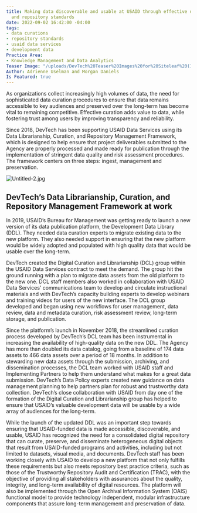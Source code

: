 ```yaml
---
title: Making data discoverable and usable at USAID through effective data curation
  and repository standards
date: 2022-09-02 16:42:00 -04:00
tags:
- data curations
- repository standards
- usaid data services
- development data
Practice Area:
- Knowledge Management and Data Analytics
Teaser Image: "/uploads/DevTech%20Teaser%20Images%20for%20Siteleaf%20(10).png"
Author: Adrienne Uselman and Morgan Daniels
Is Featured: true
---
```


As organizations collect increasingly high volumes of data, the need for sophisticated data curation procedures to ensure that data remains accessible to key audiences and preserved over the long-term has become vital to remaining competitive. Effective curation adds value to data, while fostering trust among users by improving transparency and reliability.

Since 2018, DevTech has been supporting USAID Data Services using its Data Librarianship, Curation, and Repository Management Framework, which is designed to help ensure that project deliverables submitted to the Agency are properly processed and made ready for publication through the implementation of stringent data quality and risk assessment procedures. The framework centers on three steps: ingest, management and preservation. 

![Untitled-2.jpg](/uploads/Untitled-2.jpg)

## DevTech’s Data Librarianship, Curation, and Repository Management Framework at work

In 2019, USAID’s Bureau for Management was getting ready to launch a new version of its data publication platform, the Development Data Library (DDL). They needed data curation experts to migrate existing data to the new platform. They also needed support in ensuring that the new platform would be widely adopted and populated with high quality data that would be usable over the long-term. 

DevTech created the Digital Curation and Librarianship (DCL) group within the USAID Data Services contract to meet the demand. The group hit the ground running with a plan to migrate data assets from the old platform to the new one. DCL staff members also worked in collaboration with USAID Data Services’ communications team to develop and circulate instructional materials and with DevTech’s capacity building experts to develop webinars and training videos for users of the new interface. The DCL group developed and began using new workflows for user management, data review, data and metadata curation, risk assessment review, long-term storage, and publication. 

Since the platform’s launch in November 2018, the streamlined curation process developed by DevTech’s DCL team has been instrumental in increasing the availability of high-quality data on the new DDL. The Agency has more than doubled its data catalog, going from a baseline of 174 data assets to 466 data assets over a period of 18 months. In addition to stewarding new data assets through the submission, archiving, and dissemination processes, the DCL team worked with USAID staff and Implementing Partners to help them understand what makes for a great data submission. DevTech’s Data Policy experts created new guidance on data management planning to help partners plan for robust and trustworthy data collection. DevTech’s close collaboration with USAID from day one of the formation of the Digital Curation and Librarianship group has helped to ensure that USAID’s valuable development data will be usable by a wide array of audiences for the long-term.

While the launch of the updated DDL was an important step towards ensuring that USAID-funded data is made accessible, discoverable, and usable, USAID has recognized the need for a consolidated digital repository that can curate, preserve, and disseminate heterogeneous digital objects that result from USAID-funded programs and activities, including but not limited to datasets, visual media, and documents. DevTech staff has been working closely with USAID to develop a new platform that not only fulfills these requirements but also meets repository best practice criteria, such as those of the Trustworthy Repository Audit and Certification (TRAC), with the objective of providing all stakeholders with assurances about the quality, integrity, and long-term availability of digital resources. The platform will also be implemented through the Open Archival Information System (OAIS) functional model to provide technology independent, modular infrastructure components that assure long-term management and preservation of data.


